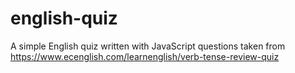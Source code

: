 # english-quiz
A simple English quiz written with JavaScript
questions taken from https://www.ecenglish.com/learnenglish/verb-tense-review-quiz
